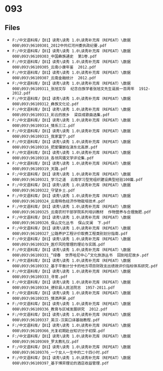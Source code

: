 # 093

## Files

- `F:/中文语料库/【01】读秀\读秀 1.0\读秀补充库（REPEAT）\数据008\093\96109301_2012中共红河州委执政纪要.pdf`
- `F:/中文语料库/【01】读秀\读秀 1.0\读秀补充库（REPEAT）\数据008\093\96109303_中国彝族通史  第1卷.pdf`
- `F:/中文语料库/【01】读秀\读秀 1.0\读秀补充库（REPEAT）\数据008\093\96109305_云南小康年鉴  2012.pdf`
- `F:/中文语料库/【01】读秀\读秀 1.0\读秀补充库（REPEAT）\数据008\093\96109307_云南金融统计  2012.pdf`
- `F:/中文语料库/【01】读秀\读秀 1.0\读秀补充库（REPEAT）\数据008\093\96109311_张旭文存  纪念白族学者张旭文先生诞辰一百周年  1912-2012.pdf`
- `F:/中文语料库/【01】读秀\读秀 1.0\读秀补充库（REPEAT）\数据008\093\96109312_彝族文化论.pdf`
- `F:/中文语料库/【01】读秀\读秀 1.0\读秀补充库（REPEAT）\数据008\093\96109313_彩云的故乡  梁巨成歌曲选集.pdf`
- `F:/中文语料库/【01】读秀\读秀 1.0\读秀补充库（REPEAT）\数据008\093\96109314_情系三江.pdf`
- `F:/中文语料库/【01】读秀\读秀 1.0\读秀补充库（REPEAT）\数据008\093\96109315_我家富宁.pdf`
- `F:/中文语料库/【01】读秀\读秀 1.0\读秀补充库（REPEAT）\数据008\093\96109316_把爱镶嵌在滇东北高原.pdf`
- `F:/中文语料库/【01】读秀\读秀 1.0\读秀补充库（REPEAT）\数据008\093\96109318_各领风骚文学评论集.pdf`
- `F:/中文语料库/【01】读秀\读秀 1.0\读秀补充库（REPEAT）\数据008\093\96109319_天路.pdf`
- `F:/中文语料库/【01】读秀\读秀 1.0\读秀补充库（REPEAT）\数据008\093\96109321_学习之道  云南学习型党组织建设典型经验100篇.pdf`
- `F:/中文语料库/【01】读秀\读秀 1.0\读秀补充库（REPEAT）\数据008\093\96109322_守望乡土.pdf`
- `F:/中文语料库/【01】读秀\读秀 1.0\读秀补充库（REPEAT）\数据008\093\96109324_云南特色经济作物栽培技术.pdf`
- `F:/中文语料库/【01】读秀\读秀 1.0\读秀补充库（REPEAT）\数据008\093\96109325_云南农村干部学院系列培训教材  作物营养与合理施肥.pdf`
- `F:/中文语料库/【01】读秀\读秀 1.0\读秀补充库（REPEAT）\数据008\093\96109326_保山文化丛书  保山文澜  下.pdf`
- `F:/中文语料库/【01】读秀\读秀 1.0\读秀补充库（REPEAT）\数据008\093\96109327_公路养护工程计价取费工程类别划分指南.pdf`
- `F:/中文语料库/【01】读秀\读秀 1.0\读秀补充库（REPEAT）\数据008\093\96109329_医疗风险管理的理论与实践.pdf`
- `F:/中文语料库/【01】读秀\读秀 1.0\读秀补充库（REPEAT）\数据008\093\96109331_“绿春  世界哈尼中心”文化旅游丛书  回到哈尼故乡.pdf`
- `F:/中文语料库/【01】读秀\读秀 1.0\读秀补充库（REPEAT）\数据008\093\96109332_基于平衡计分卡的地方项目财政支出绩效评价指标体系研究.pdf`
- `F:/中文语料库/【01】读秀\读秀 1.0\读秀补充库（REPEAT）\数据008\093\96109333_寻常.pdf`
- `F:/中文语料库/【01】读秀\读秀 1.0\读秀补充库（REPEAT）\数据008\093\96109334_德钦县人民法院志  1957-2011.pdf`
- `F:/中文语料库/【01】读秀\读秀 1.0\读秀补充库（REPEAT）\数据008\093\96109335_情洒声屏.pdf`
- `F:/中文语料库/【01】读秀\读秀 1.0\读秀补充库（REPEAT）\数据008\093\96109336_教育与区域发展研究  2012.pdf`
- `F:/中文语料库/【01】读秀\读秀 1.0\读秀补充库（REPEAT）\数据008\093\96109337_英汉-汉英口译基础教程.pdf`
- `F:/中文语料库/【01】读秀\读秀 1.0\读秀补充库（REPEAT）\数据008\093\96109366_光复初期赴台知识分子初探.pdf`
- `F:/中文语料库/【01】读秀\读秀 1.0\读秀补充库（REPEAT）\数据008\093\96109369_罗太教礼仪.pdf`
- `F:/中文语料库/【01】读秀\读秀 1.0\读秀补充库（REPEAT）\数据008\093\96109376_一个女人一生中的二十四小时.pdf`
- `F:/中文语料库/【01】读秀\读秀 1.0\读秀补充库（REPEAT）\数据008\093\96109397_基于博弈理论的酒店收益管理.pdf`
